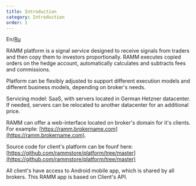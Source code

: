 ```yaml
---
title: Introduction
category: Introduction
order: 1
---
```


En/[Ru](/intro/)

RAMM platform is a signal service designed to receive signals from traders and then copy them to investors proportionally. RAMM executes copied orders on the hedge account, automatically calculates and subtracts fees and commissions.

Platform can be flexibly adjusted to support different execution models and different business models, depending on broker's needs.

Servicing model: SaaS, with servers located in German Hetzner datacenter. If needed, servers can be relocated to another datacenter for an additional price.

RAMM can offer a web-interface located on broker's domain for it's clients. For example: [https://ramm.brokername.com](https://ramm.brokername.com).&nbsp;

Source code for client's platform can be founf here: [https://github.com/rammstore/platform/tree/master](https://github.com/rammstore/platform/tree/master)

All client's have access to Android mobile app, which is shared by all brokers. This RAMM app is based on Client's API.